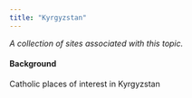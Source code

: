 ```yaml
---
title: "Kyrgyzstan"
---
```



*A collection of sites associated with this topic.*

#### Background

Catholic places of interest in Kyrgyzstan


